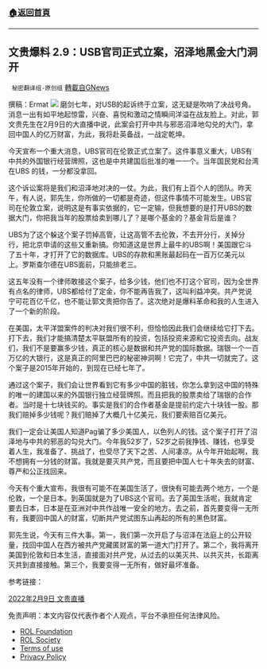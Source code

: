###  [:house:返回首頁](https://github.com/ourhimalayas/txt)
---


## 文贵爆料 2.9：USB官司正式立案，沼泽地黑金大门洞开
` 秘密翻译组-原创组` [轉載自GNews](https://gnews.org/zh-hans/1981130/)

撰稿：Ermat
![](https://assets.gnews.org/wp-content/uploads/2022/02/图1-1.png)
磨剑七年，对USB的起诉终于立案，这无疑是吹响了决战号角。消息一出有如平地起惊雷，兴奋、喜悦和激动之情瞬间洋溢在战友脸上。对此，郭文贵先生在2月9日的大直播中说，此案会打开中共与邪恶沼泽地勾兑的大门，拿回中国人的亿万财富，为此，我将赴英备战，一战定乾坤。

今天宣布一个重大消息，UBS官司在伦敦正式立案了。这件事意义重大，UBS有中共的外国银行经营牌照，这也是中共建国后批准的唯一一个。当年国民党和台湾在UBS 的钱，一分都没拿回。

这个诉讼案将是我们和沼泽地对决的一仗。为此，我们有上百个人的团队。昨天午，有人说，郭先生，你所做的一切都是奇迹，但这件事情不可能发生。UBS官司在伦敦立案，说明这是有事实依据的，它一定输，但我想要的是打开UBS的数据大门，你把我当年的股票给卖到哪儿了？是哪个基金的？基金背后是谁？

UBS为了这个躲这个案子罚掉高管，让这高管不去伦敦，不去开分行，关掉分行，把北京申请的这些又重新搞。你知道这是世界上最牛的UBS啊！美国跟它斗了五十年，才打开了它的数据库。UBS的存款和黑账最起码在一百万亿美元以上。罗斯查尔德在UBS面前，只能排老三。

这五年没有一个律师敢接这个案子，给多少钱，他们也不打这个官司，因为全世界有点名的律师，UBS都给付了定金，你不能再告我了，这叫利益冲突。共产党说宁可花百亿千亿，也不能让郭文贵把你告了。这次绝对是爆料革命和我的人生进入了一个新的阶段。

在美国，太平洋盟案件的判决对我们很不利，但恰恰因此我们会继续给它打下去。打下去，我们才能搞清楚太平联盟所有的投资，包括投资来源和它投资去向。战友们，我们不是要赢多少钱，真正的核心是数据和共产党的国际数据。瑞银一个一百万亿的大银行，这是真正的阿里巴巴的秘密神洞啊！它完了，中共一切就完了。这个案子是2015年开始的，到现在已经七年了。

通过这个案子，我们会让世界看到它有多少中国的脏钱，你怎么拿到这中国的特殊的唯一的建国以来的外国银行独立经营牌照。而且把我的股票卖给了瑞银的合作者。当时是十七块钱买的。事实是我们的合作者基金是提前约定六十块钱一股。那我们赔掉多少钱呢？我们赔掉了大概几十亿美元，我们要索赔百亿美元。

我们一定会让美国人知道Pag骗了多少美国人，以色列人的钱。这个案子打开了沼泽地与中共的邪恶的勾兑大门。今年我52岁了，52岁之前我挣钱、赚钱，也享受着人生，我准备了、挑战了，也受尽了天下之苦、人间凄凉。从今年开始起啊，我不想拥有一分钱的财富。我就是要灭共产党，而且要把中国人七十年失去的财富、尊严和公正找回来。

今天有个重大宣布，我很有可能不在美国生活了，很快有可能去两个地方，一个是伦敦，一个是日本。到英国就是为了UBS这个官司。去了英国生活呢，我就肯定要去日本，日本是在亚洲对中共作战唯一安全的地方。去之前，首先要变得一无所有，我要回中国人的财富，切断共产党试图东山再起的所有的黑色财富。

郭先生说，今天有三件大事。第一，我们第一次开启了与沼泽在法庭上的公开较量，找回中国人在西方被共产党藏匿财富的第一道大门打开了。第二个，我将离开美国到伦敦和日本生活，直接面对共产党，从过去的以美灭共、以共灭共，长距离灭共到直接接触。第三个，我要变得一无所有，做好最坏准备。

参考链接：

[2022年2月9日 文贵直播](https://gettr.com/streaming/ptgw8b5f32)

 

免责声明：本文内容仅代表作者个人观点，平台不承担任何法律风险。

- [ROL Foundation](https://rolfoundation.org/)
- [ROL Society](https://rolsociety.org/)
- [Terms of use](https://gnews.org/terms-of-use-3/)
- [Privacy Policy](https://gnews.org/privacy-policy/)
